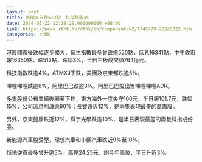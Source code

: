 ```yaml
---
layout: post
title: 恒指半日跌512點　科指跌逾4%
date: 2024-03-22 12:19:29.000000000 +08:00
link: https://news.rthk.hk/rthk/ch/component/k2/1745779-20240322.htm
categories: rthk
---
```


港股開市後跌幅逐步擴大，恒生指數最多曾跌逾520點，低見16341點，中午收市報16350點，跌512點，跌幅3%，半日主板成交額764億元。

科技指數跌逾4%，ATMXJ下跌，美團及京東都跌逾5%。

嗶哩嗶哩跌逾8%，阿里巴巴跌逾3%。阿里巴巴擬出售嗶哩嗶哩ADR。

多隻股份公布業績後顯著下挫，東方海外一度失守100元，半日報101.7元，跌幅15%，公司派息削減逾90%；長實跌近12%，是兩隻表現最差的藍籌股。

另外，京東健康跌近12%，舜宇光學跌逾10%，是半日表現最差的兩隻科指成份股。

新能源汽車股受壓，理想汽車和小鵬汽車跌近9%至10%。

恒地逆市最多曾升逾5%，高見24.25元，創今年高位，半日升近3%。
